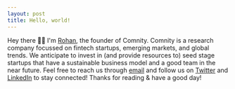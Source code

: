 ```yaml
---
layout: post
title: Hello, world!
---
```


Hey there 👋🏼 I'm [Rohan](https://rohan.vc), the founder of Comnity. Comnity is a research company focussed on fintech startups, emerging markets, and global trends. We anticipate to invest in (and provide resources to) seed stage startups that have a sustainable business model and a good team in the near future. Feel free to reach us through [email](mailto:hello@comnity.co) and follow us on [Twitter](https://twitter.com/ComnityHQ) and [LinkedIn](https://linkedin.com/company/ComnityHQ) to stay connected! Thanks for reading & have a good day!
